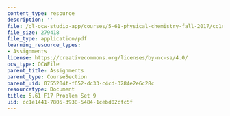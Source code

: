 ```yaml
---
content_type: resource
description: ''
file: /ol-ocw-studio-app/courses/5-61-physical-chemistry-fall-2017/cc1e14417805393854841cebd02cfc5f_MIT5_61F17_pset9.pdf
file_size: 279418
file_type: application/pdf
learning_resource_types:
- Assignments
license: https://creativecommons.org/licenses/by-nc-sa/4.0/
ocw_type: OCWFile
parent_title: Assignments
parent_type: CourseSection
parent_uid: 0755204f-f652-dc33-c4cd-3284e2e6c28c
resourcetype: Document
title: 5.61 F17 Problem Set 9
uid: cc1e1441-7805-3938-5484-1cebd02cfc5f
---
```

